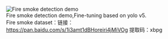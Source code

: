 ![Fire smoke detection demo](https://github.com/dshfksdjfhsd/smoke_detection/blob/main/video.gif)  
Fire smoke detection demo,Fine-tuning based on yolo v5.  
Fire smoke dataset：链接：https://pan.baidu.com/s/1i3amt1dBHoreiri4jMiVOg 
提取码：xbpg 
